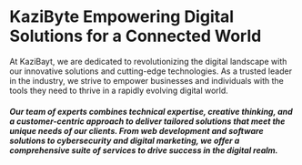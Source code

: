 
<!---
kazibyte/kazibyte is a ✨ special ✨ repository because its `README.md` (this file) appears on your GitHub profile.
You can click the Preview link to take a look at your changes.
--->


#  KaziByte Empowering Digital Solutions for a Connected World 


<p>
  

At KaziBayt, we are dedicated to revolutionizing the digital landscape with our innovative solutions and cutting-edge technologies. As a trusted leader in the industry, we strive to empower businesses and individuals with the tools they need to thrive in a rapidly evolving digital world.

</p>

##### Our team of experts combines technical expertise, creative thinking, and a customer-centric approach to deliver tailored solutions that meet the unique needs of our clients. From web development and software solutions to cybersecurity and digital marketing, we offer a comprehensive suite of services to drive success in the digital realm.

